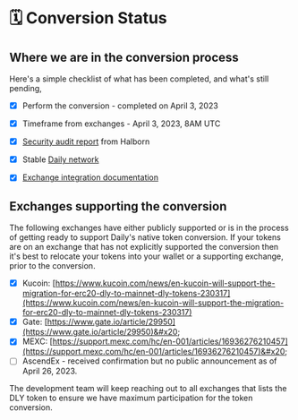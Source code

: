 # 🗓 Conversion Status

## Where we are in the conversion process

Here's a simple checklist of what has been completed, and what's still pending,&#x20;

* [x] Perform the conversion - completed on April 3, 2023
* [x] Timeframe from exchanges - April 3, 2023, 8AM UTC
* [x] [Security audit report](https://github.com/HalbornSecurity/PublicReports/blob/master/L1%20Audits/Daily\_Node\_EVM\_L1\_Security\_Audit\_Report\_Halborn\_Final.pdf) from Halborn&#x20;
* [x] Stable [Daily network](https://explorer.mainnet.dailycrypto.me/)
* [x] [Exchange integration documentation](../faq/exchange-integration.md)



## Exchanges supporting the conversion

The following exchanges have either publicly supported or is in the process of getting ready to support Daily's native token conversion. If your tokens are on an exchange that has not explicitly supported the conversion then it's best to relocate your tokens into your wallet or a supporting exchange, prior to the conversion.&#x20;

* [x] Kucoin: [https://www.kucoin.com/news/en-kucoin-will-support-the-migration-for-erc20-dly-to-mainnet-dly-tokens-230317](https://www.kucoin.com/news/en-kucoin-will-support-the-migration-for-erc20-dly-to-mainnet-dly-tokens-230317)
* [x] Gate: [https://www.gate.io/article/29950](https://www.gate.io/article/29950)&#x20;
* [x] MEXC: [https://support.mexc.com/hc/en-001/articles/16936276210457](https://support.mexc.com/hc/en-001/articles/16936276210457)&#x20;
* [ ] AscendEx - received confirmation but no public announcement as of April 26, 2023.&#x20;

The development team will keep reaching out to all exchanges that lists the DLY token to ensure we have maximum participation for the token conversion.&#x20;

